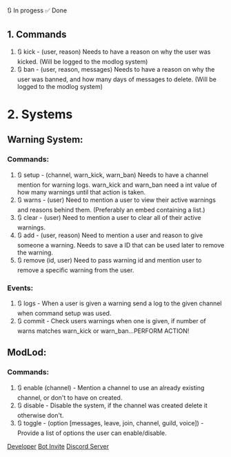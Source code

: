 🔃 In progess
✅ Done

## 1. Commands
1. 🔃 kick - (user, reason) Needs to have a reason on why the user was kicked. (Will be logged to the modlog system)
2. 🔃 ban - (user, reason, messages) Needs to have a reason on why the user was banned, and how many days of messages to delete. (Will be logged to the modlog system)

# 2. Systems

## Warning System:

### Commands:
1. 🔃 setup - (channel, warn_kick, warn_ban) Needs to have a channel mention for warning logs. warn_kick and warn_ban need a int value of how many warnings until that action is taken.
2. 🔃 warns - (user) Need to mention a user to view their active warnings and reasons behind them. (Preferably an embed containing a list.)
3. 🔃 clear - (user) Need to mention a user to clear all of their active warnings.
4. 🔃 add - (user, reason) Need to mention a user and reason to give someone a warning. Needs to save a ID that can be used later to remove the warning.
5. 🔃 remove (id, user) Need to pass warning id and mention user to remove a specific warning from the user.

### Events:
1. 🔃 logs - When a user is given a warning send a log to the given channel when command setup was used.
2. 🔃 commit - Check users warnings when one is given, if number of warns matches warn_kick or warn_ban...PERFORM ACTION!

## ModLod:

### Commands:
1. 🔃 enable (channel) - Mention a channel to use an already existing channel, or don't to have on created.
2. 🔃 disable - Disable the system, if the channel was created delete it otherwise don't.
3. 🔃 toggle - (option [messages, leave, join, channel, guild, voice]) - Provide a list of options the user can enable/disable.

[Developer](https://discord.com/users/827940585201205258 "I'm the best") [Bot Invite](https://discord.com/api/oauth2/authorize?client_id=1208974336795344977&permissions=8&scope=bot+applications.commands "Invite the best discord bot!") [Discord Server](https://discord.gg/bngG4MFDMh "Join the project today!")
